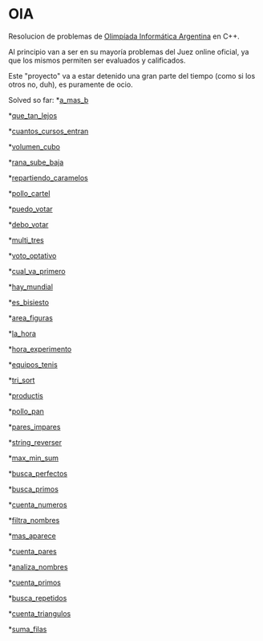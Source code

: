 # OIA
Resolucion de problemas de [Olimpíada Informática Argentina](http://www.oia.unsam.edu.ar/) en C++.

Al principio van a ser en su mayoría problemas del Juez online oficial, ya que los mismos permiten ser evaluados y calificados.

Este "proyecto" va a estar detenido una gran parte del tiempo (como si los otros no, duh), es puramente de ocio.

Solved so far:
*[a_mas_b](http://juez.oia.unsam.edu.ar/#/task/a_mas_b/statement)

*[que_tan_lejos](http://juez.oia.unsam.edu.ar/#/task/que_tan_lejos/statement)

*[cuantos_cursos_entran](http://juez.oia.unsam.edu.ar/#/task/cuantos_cursos_entran/statement)

*[volumen_cubo](http://juez.oia.unsam.edu.ar/#/task/volumen_cubo/statement)

*[rana_sube_baja](http://juez.oia.unsam.edu.ar/#/task/rana_sube_baja/statement)

*[repartiendo_caramelos](http://juez.oia.unsam.edu.ar/#/task/repartiendo_caramelos/statement)

*[pollo_cartel](http://juez.oia.unsam.edu.ar/#/task/pollo_cartel/statement)

*[puedo_votar](http://juez.oia.unsam.edu.ar/#/task/puedo_votar/statement)

*[debo_votar](http://juez.oia.unsam.edu.ar/#/task/debo_votar/statement)

*[multi_tres](http://juez.oia.unsam.edu.ar/#/task/multi_tres/statement)

*[voto_optativo](http://juez.oia.unsam.edu.ar/#/task/voto_optativo/statement)

*[cual_va_primero](http://juez.oia.unsam.edu.ar/#/task/cual_va_primero/statement)

*[hay_mundial](http://juez.oia.unsam.edu.ar/#/task/hay_mundial/statement)

*[es_bisiesto](http://juez.oia.unsam.edu.ar/#/task/es_bisiesto/statement)

*[area_figuras](http://juez.oia.unsam.edu.ar/#/task/area_figuras/statement)

*[la_hora](http://juez.oia.unsam.edu.ar/#/task/la_hora/statement)

*[hora_experimento](http://juez.oia.unsam.edu.ar/#/task/hora_experimento/statement)

*[equipos_tenis](http://juez.oia.unsam.edu.ar/#/task/equipos_tenis/statement)

*[tri_sort](http://juez.oia.unsam.edu.ar/#/task/tri_sort/statement)

*[productis](http://juez.oia.unsam.edu.ar/#/task/productis/statement)

*[pollo_pan](http://juez.oia.unsam.edu.ar/#/task/pollo_pan/statement)

*[pares_impares](http://juez.oia.unsam.edu.ar/#/task/pares_impares/statement)

*[string_reverser](http://juez.oia.unsam.edu.ar/#/task/string_reverser/statement)

*[max_min_sum](http://juez.oia.unsam.edu.ar/#/task/max_min_sum/statement)

*[busca_perfectos](http://juez.oia.unsam.edu.ar/#/task/busca_perfectos/statement)

*[busca_primos](http://juez.oia.unsam.edu.ar/#/task/busca_primos/statement)

*[cuenta_numeros](http://juez.oia.unsam.edu.ar/#/task/cuenta_numeros/statement)

*[filtra_nombres](http://juez.oia.unsam.edu.ar/#/task/filtra_nombres/statement)

*[mas_aparece](http://juez.oia.unsam.edu.ar/#/task/mas_aparece/statement)

*[cuenta_pares](http://juez.oia.unsam.edu.ar/#/task/cuenta_pares/statement)

*[analiza_nombres](http://juez.oia.unsam.edu.ar/#/task/analiza_nombres/statement)

*[cuenta_primos](http://juez.oia.unsam.edu.ar/#/task/cuenta_primos/statement)

*[busca_repetidos](http://juez.oia.unsam.edu.ar/#/task/busca_repetidos/statement)

*[cuenta_triangulos](http://juez.oia.unsam.edu.ar/#/task/cuenta_triangulos/statement)

*[suma_filas](http://juez.oia.unsam.edu.ar/#/task/suma_filas/statement)
